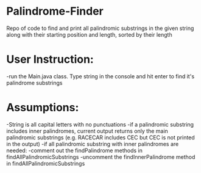 # Palindrome-Finder
Repo of code to find and print all palindromic substrings in the given string along with their starting position and length, sorted by their length

# User Instruction: 
  -run the Main.java class. Type string in the console and hit enter to find it's palindrome substrings

# Assumptions:
   -String is all capital letters with no punctuations
   -if a palindromic substring includes inner palindromes, current output returns only the main palindromic substrings
    (e.g. RACECAR includes CEC but CEC is not printed in the output)
   -if all palindromic substring with inner palindromes are needed:
       -comment out the findPalindrome methods in findAllPalindromicSubstrings
       -uncomment the findInnerPalindrome method in findAllPalindromicSubstrings
